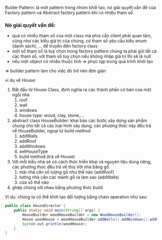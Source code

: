Buider Pattern: là một pattern trong nhóm khởi tạo, nó giải quyết vấn đề của Factory pattern và Abstract factory pattern khí có nhiều
tham số.

### Nó giải quyết vấn đề:
- quá có nhiều tham số của một class mà phía cần client phải quan tâm, cũng như các kiểu giá trị của chúng, có tham số
  yêu cầu kiểu enum (danh sách), ... để truyền đến factory class
- một số tham số là tuỳ chọn trong factory pattern chúng ta phải gửi tất cả các tham số, với tham số tuỵ chọn nếu không
    nhập giá trị thì sẽ là null
- nếu một object có nhiều thuộc tính => phực tạp trong quá trình khởi tạo

=> builder pattern làm cho việc đó trở nên đơn giản

ví dụ về House: 
1. Bắt đầu từ House Class, định nghĩa ra các thành phần cơ bản của một ngồi nhà
    1. roof
    2. wall
    3. windows
    4. house type: wood, clay, stone,...
2. abstract class HouseBuilder: khai báo các bước xây dựng sản phẩm chung cho tất cả các loại hình xây dụng,
   các phương thức này đều trả về HouseBuilder, ngoại từ build method
    1. addWalls
    2. addRoof
    3. addWindows
    4. setHouseType
    5. build method (trả về House)
3. Với mỗi kiểu nhà sẽ có cách thức triển khai và nguyên liệu dùng riêng, các phương thức đều trả về this
   Với nhà bằng gỗ
    1. mái nhà cần số lượng gỗ như thế nào (addRoof)
    2. tường nhà cần các mảnh gỗ ra làm sao (addWalls)
    3. cửa sổ thế nào
4. ghép chúng với nhau bằng phương thức build

Ví dụ: chúng ta có thể khởi tạo đối tượng bằng chain operation như sau:
```java
public class HouseDirector {
    public static void main(String[] args) {
        HouseBuilder woodHouseBuilder = new WoodHouseBuilder();
        House woodHouse = woodHouseBuilder.addWalls().addWindows().addRoof().build();
        System.out.println(woodHouse);
    }
}
```